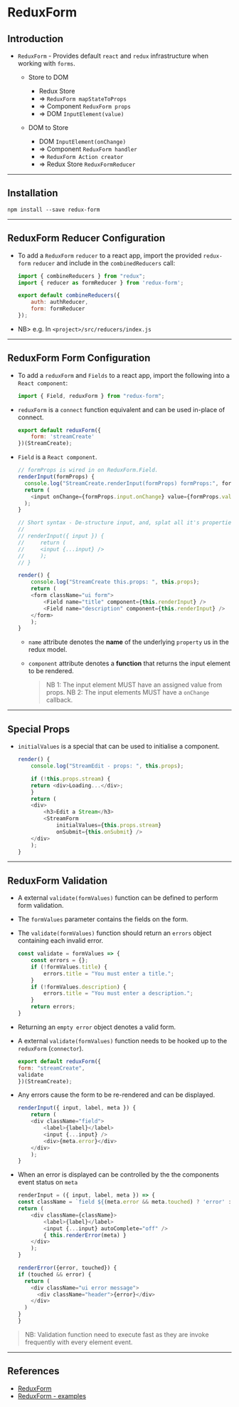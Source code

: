 # ReduxForm

## Introduction

* `ReduxForm` - Provides default `react` and `redux` infrastructure when working with `forms`.
    
    * Store to DOM
        * Redux Store  
        * => `ReduxForm mapStateToProps`
        * => Component `ReduxForm props`
        * => DOM `InputElement(value)`

    * DOM to Store
        * DOM `InputElement(onChange)`
        * => Component `ReduxForm handler`
        * => `ReduxForm Action creator`
        * => Redux Store `ReduxFormReducer`

---

## Installation

```
npm install --save redux-form
```

---

## ReduxForm Reducer Configuration

* To add a `ReduxForm` `reducer` to a react app, import the provided `redux-form` `reducer` and include in the `combinedReducers` call:

    ```javascript
    import { combineReducers } from "redux";
    import { reducer as formReducer } from 'redux-form';

    export default combineReducers({
        auth: authReducer,
        form: formReducer
    });
    ```
* NB> e.g. In `<project>/src/reducers/index.js`

---

## ReduxForm Form Configuration

* To add a `reduxForm` and `Fields` to a react app, import the following into a `React component`:

    ```javascript
    import { Field, reduxForm } from "redux-form";
    ```

* `reduxForm` is a `connect` function equivalent and can be used in-place of connect.

    ```javascript
    export default reduxForm({
        form: 'streamCreate'
    })(StreamCreate);
    ```

* `Field` is a `React component`.

    ```javascript
    // formProps is wired in on ReduxForm.Field.
    renderInput(formProps) {
      console.log("StreamCreate.renderInput(formProps) formProps:", formProps);
      return (
        <input onChange={formProps.input.onChange} value={formProps.value}/>
      );
    }

    // Short syntax - De-structure input, and, splat all it's properties.
    //
    // renderInput({ input }) {
    //     return (
    //     <input {...input} />
    //     );
    // }

    render() {
        console.log("StreamCreate this.props: ", this.props);
        return (
        <form className="ui form">
            <Field name="title" component={this.renderInput} />
            <Field name="description" component={this.renderInput} />
        </form>
        );
    }
    ```

    * `name` attribute denotes the __name__ of the underlying `property` us in the redux model.

    * `component` attribute denotes a __function__ that returns the input element to be rendered.
        > NB 1: The input element MUST have an assigned value from props.
        > NB 2: The input elements MUST have a `onChange` callback.

---

## Special Props

* `initialValues` is a special that can be used to initialise a component.
    
    ```javascript
    render() {
        console.log("StreamEdit - props: ", this.props);

        if (!this.props.stream) {
        return <div>Loading...</div>;
        }
        return (
        <div>
            <h3>Edit a Stream</h3>
            <StreamForm 
                initialValues={this.props.stream} 
                onSubmit={this.onSubmit} />
        </div>
        );
    }
    ```

---

## ReduxForm Validation

* A external `validate(formValues)` function can be defined to perform form validation.

* The `formValues` parameter contains the fields on the form.

* The `validate(formValues)` function should return an `errors` object containing each invalid error.

    ```javascript
    const validate = formValues => {
        const errors = {};
        if (!formValues.title) {
            errors.title = "You must enter a title.";
        }
        if (!formValues.description) {
            errors.title = "You must enter a description.";
        }
        return errors;
    }
    ```

* Returning an `empty error` object denotes a valid form.

* A external `validate(formValues)` function needs to be hooked up to the `reduxForm` (`connector`).
    ```javascript
    export default reduxForm({
    form: "streamCreate",
    validate
    })(StreamCreate);
    ```

* Any errors cause the form to be re-rendered and can be displayed.

    ```javascript
    renderInput({ input, label, meta }) {
        return (
        <div className="field">
            <label>{label}</label>
            <input {...input} />
            <div>{meta.error}</div>
        </div>
        );
    }
    ```
* When an error is displayed can be controlled by the the components event status on `meta`
    ```javascript
    renderInput = ({ input, label, meta }) => {
    const className = `field ${(meta.error && meta.touched) ? 'error' : ''}`
    return (
        <div className={className}>
            <label>{label}</label>
            <input {...input} autoComplete="off" />
            { this.renderError(meta) }
        </div>
        );
    }

    renderError({error, touched}) {
    if (touched && error) {
      return (
        <div className="ui error message">
          <div className="header">{error}</div> 
        </div>
      )
    }
  }
    ```

>NB: Validation function need to execute fast as they are invoke frequently with every element event.



---

## References

* [ReduxForm](https://redux-form.com/8.1.0/)
* [ReduxForm - examples](https://redux-form.com/8.1.0/examples/)